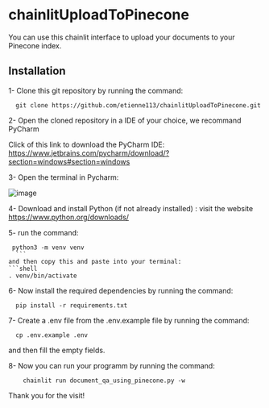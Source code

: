 # chainlitUploadToPinecone
You can use this chainlit interface to upload your documents to your Pinecone index.

## Installation

1- Clone this git repository by running the command: 
```shell
  git clone https://github.com/etienne113/chainlitUploadToPinecone.git
```
  
2- Open the cloned repository in a IDE of your choice, we recommand PyCharm

  Click of this link to download the PyCharm IDE: https://www.jetbrains.com/pycharm/download/?section=windows#section=windows
  
3- Open the terminal in Pycharm: 

  ![image](https://github.com/etienne113/chainlitUploadToPinecone/assets/96786848/7f313354-27f0-4f6e-934c-51815132ea60)
  
4- Download and install  Python (if not already installed) : visit the website https://www.python.org/downloads/

5- run the command:
  ```shell
   python3 -m venv venv
    ```
  and then copy this and paste into your terminal:
  ```shell
  . venv/bin/activate
  ```
  
6- Now install the required dependencies by running the command:
```shell
  pip install -r requirements.txt
```
7- Create a .env file from the .env.example file by running the command:
  ```shell
    cp .env.example .env
  ```
and then fill the empty fields.

8- Now you can run your programm by running the command:
```shell
    chainlit run document_qa_using_pinecone.py -w
```

  Thank you for the visit! 
